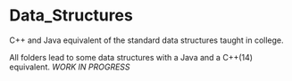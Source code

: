 # Data_Structures
C++ and Java equivalent of the standard data structures taught in college.

All folders lead to some data structures with a Java and a C++(14) equivalent.
*WORK IN PROGRESS*
